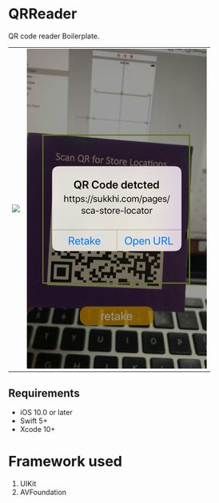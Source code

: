 # QRReader
QR code reader Boilerplate.



<table>
<tr>
<td>
<img src="https://github.com/pateldevang/QRReader/blob/master/Screenshots/demo.gif" width="330">
</td>
<td><img src="https://github.com/pateldevang/QRReader/blob/master/Screenshots/QR.png" width="360"></td>
  </tr>
  </table>



## Requirements
- iOS 10.0 or later
- Swift 5+
- Xcode 10+




# Framework used

1. UIKit
2. AVFoundation
